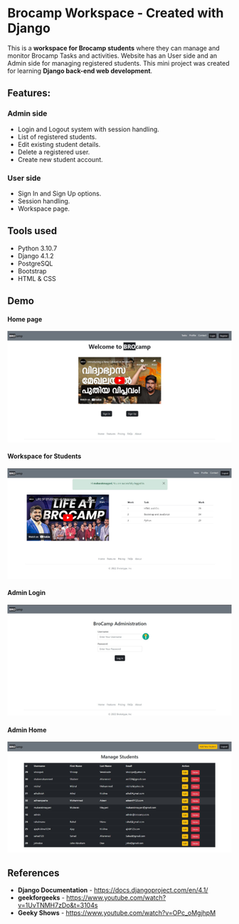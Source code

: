 # Brocamp Workspace - Created with **Django**

This is a **workspace for Brocamp students** where they can manage and monitor Brocamp Tasks and activities. Website has an User side and an Admin side for managing registered students. This mini project was created for learning **Django back-end web development**.

## **Features**:
### Admin side
* Login and Logout system with session handling.
* List of registered students.
* Edit existing student details.
* Delete a registered user.
* Create new student account.

### User side
* Sign In and Sign Up options.
* Session handling.
* Workspace page.

## **Tools used**
* Python 3.10.7
* Django 4.1.2
* PostgreSQL
* Bootstrap
* HTML & CSS


## **Demo**
#### Home page 

![Home](https://github.com/mubarakmayyeri/brocamp-student-workspace/blob/master/assets/github/1.jpg)

#### Workspace for Students

![Workspace](https://github.com/mubarakmayyeri/brocamp-student-workspace/blob/master/assets/github/2.jpg)

#### Admin Login

![Admin Login](https://github.com/mubarakmayyeri/brocamp-student-workspace/blob/master/assets/github/3.jpg)

#### Admin Home

![Admin Home](https://github.com/mubarakmayyeri/brocamp-student-workspace/blob/master/assets/github/4.jpg)

## **References**

* **Django Documentation** - https://docs.djangoproject.com/en/4.1/
* **geekforgeeks** - https://www.youtube.com/watch?v=1UvTNMH7zDo&t=3104s
* **Geeky Shows** - https://www.youtube.com/watch?v=OPc_oMgjhpM